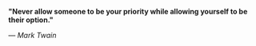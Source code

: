 **"Never allow someone to be your priority while allowing yourself to be their option."**

— _Mark Twain_
